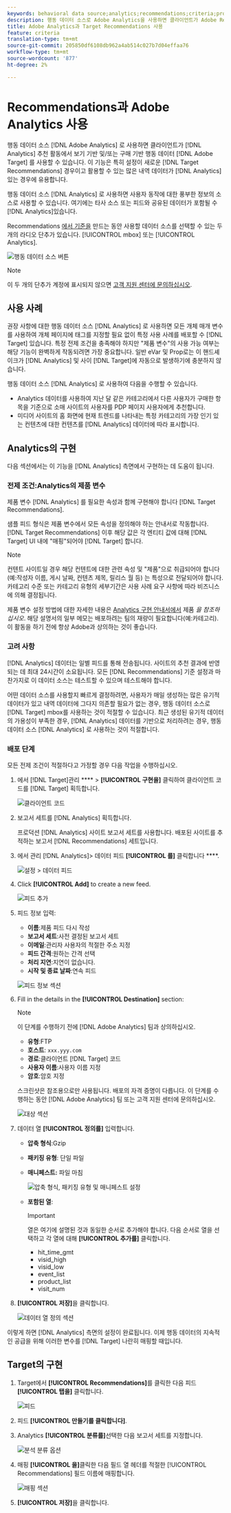 ```yaml
---
keywords: behavioral data source;analytics;recommendations;criteria;product variables
description: 행동 데이터 소스로 Adobe Analytics을 사용하면 클라이언트가 Adobe Recommendations의 Analytics에서 제공하는 보기 기반 및/또는 구매 기반 행동 데이터를 사용할 수 있습니다.
title: Adobe Analytics과 Target Recommendations 사용
feature: criteria
translation-type: tm+mt
source-git-commit: 205850df6108db962a4ab514c027b7d04effaa76
workflow-type: tm+mt
source-wordcount: '877'
ht-degree: 2%

---
```



# Recommendations과 Adobe Analytics 사용

행동 데이터 소스 [!DNL Adobe Analytics] 로 사용하면 클라이언트가 [!DNL Analytics] 추천 활동에서 보기 기반 및/또는 구매 기반 행동 데이터 [!DNL Adobe Target] 를 사용할 수 있습니다. 이 기능은 특히 설정이 새로운 [!DNL Target Recommendations] 경우이고 활용할 수 있는 많은 내역 데이터가 [!DNL Analytics] 있는 경우에 유용합니다.

행동 데이터 소스 [!DNL Analytics] 로 사용하면 사용자 동작에 대한 풍부한 정보의 소스로 사용할 수 있습니다. 여기에는 타사 소스 또는 피드와 공유된 데이터가 포함될 수 [!DNL Analytics]있습니다.

Recommendations [에서 기준을](/help/c-recommendations/c-algorithms/create-new-algorithm.md) 만드는 동안 사용할 데이터 소스를 선택할 수 있는 두 개의 라디오 단추가 있습니다. [!UICONTROL mbox] 또는 [!UICONTROL Analytics].

![행동 데이터 소스 버튼](/help/c-recommendations/c-algorithms/assets/behavioral-data-source.png)

>[!NOTE]
>
>이 두 개의 단추가 계정에 표시되지 않으면 [고객 지원 센터에 문의하십시오](/help/cmp-resources-and-contact-information.md#reference_ACA3391A00EF467B87930A450050077C).

## 사용 사례

권장 사항에 대한 행동 데이터 소스 [!DNL Analytics] 로 사용하면 모든 개체 매개 변수를 사용하여 개체 페이지에 태그를 지정할 필요 없이 특정 사용 사례를 배포할 수 [!DNL Target] 있습니다. 특정 전제 조건을 충족해야 하지만 &quot;제품 변수&quot;의 사용 가능 여부는 해당 기능이 완벽하게 작동되려면 가장 중요합니다. 일반 eVar 및 Prop로는 이 핸드셰이크가 [!DNL Analytics] 및 사이 [!DNL Target]에 자동으로 발생하기에 충분하지 않습니다.

행동 데이터 소스 [!DNL Analytics] 로 사용하여 다음을 수행할 수 있습니다.

* Analytics 데이터를 사용하여 지난 달 같은 카테고리에서 다른 사용자가 구매한 항목을 기준으로 소매 사이트의 사용자를 PDP 페이지 사용자에게 추천합니다.
* 미디어 사이트의 홈 화면에 현재 트렌드를 나타내는 특정 카테고리의 가장 인기 있는 컨텐츠에 대한 컨텐츠를 [!DNL Analytics] 데이터에 따라 표시합니다.

## Analytics의 구현

다음 섹션에서는 이 기능을 [!DNL Analytics] 측면에서 구현하는 데 도움이 됩니다.

### 전제 조건:Analytics의 제품 변수

제품 변수 [!DNL Analytics] 를 필요한 속성과 함께 구현해야 합니다 [!DNL Target Recommendations].

샘플 피드 형식은 제품 변수에서 모든 속성을 정의해야 하는 안내서로 작동합니다. [!DNL Target Recommendations] 이후 해당 값은 각 엔티티 값에 대해 [!DNL Target] UI 내에 &quot;매핑&quot;되어야 [!DNL Target] 합니다.

>[!NOTE]
>
>컨텐트 사이트일 경우 해당 컨텐트에 대한 관련 속성 및 &quot;제품&quot;으로 취급되어야 합니다(예:작성자 이름, 게시 날짜, 컨텐츠 제목, 릴리스 월 등) 는 특성으로 전달되어야 합니다. 카테고리 수준 또는 카테고리 유형의 세부기간은 사용 사례 요구 사항에 따라 비즈니스에 의해 결정됩니다.

제품 변수 설정 방법에 대한 자세한 내용은 [Analytics 구현 안내서에서](https://docs.adobe.com/content/help/en/analytics/implementation/vars/page-vars/products.html) 제품 *을 참조하십시오*. 해당 설명서의 일부 메모는 배포하려는 팀의 재량이 필요합니다(예:카테고리). 이 활동을 하기 전에 항상 Adobe과 상의하는 것이 좋습니다.

### 고려 사항

[!DNL Analytics] 데이터는 일별 피드를 통해 전송됩니다. 사이트의 추천 결과에 반영되는 데 최대 24시간이 소요됩니다. 모든 [!DNL Recommendations] 기준 설정과 마찬가지로 이 데이터 소스는 테스트할 수 있으며 테스트해야 합니다.

어떤 데이터 소스를 사용할지 빠르게 결정하려면, 사용자가 매일 생성하는 많은 유기적 데이터가 있고 내역 데이터에 그다지 의존할 필요가 없는 경우, 행동 데이터 소스로 [!DNL Target] mbox를 사용하는 것이 적절할 수 있습니다. 최근 생성된 유기적 데이터의 가용성이 부족한 경우, [!DNL Analytics] 데이터를 기반으로 처리하려는 경우, 행동 데이터 소스 [!DNL Analytics] 로 사용하는 것이 적절합니다.

### 배포 단계

모든 전제 조건이 적절하다고 가정할 경우 다음 작업을 수행하십시오.

1. 에서 [!DNL Target]관리 **** > **[!UICONTROL 구현을]** 클릭하여 클라이언트 코드를 [!DNL Target] 획득합니다.

   ![클라이언트 코드](/help/c-recommendations/c-algorithms/assets/client-code.png)

1. 보고서 세트를 [!DNL Analytics] 획득합니다.

   프로덕션 [!DNL Analytics] 사이트 보고서 세트를 사용합니다. 배포된 사이트를 추적하는 보고서 [!DNL Recommendations] 세트입니다.

1. 에서 관리 [!DNL Analytics]> 데이터 피드 **[!UICONTROL 를]** 클릭합니다 ****.

   ![설정 > 데이터 피드](/help/c-recommendations/c-algorithms/assets/data-feed.png)

1. Click **[!UICONTROL Add]** to create a new feed.

   ![피드 추가](/help/c-recommendations/c-algorithms/assets/add-feed.png)

1. 피드 정보 입력:

   * **이름**:제품 피드 다시 작성
   * **보고서 세트**:사전 결정된 보고서 세트
   * **이메일**:관리자 사용자의 적절한 주소 지정
   * **피드 간격**:원하는 간격 선택
   * **처리 지연**:지연이 없습니다.
   * **시작 및 종료 날짜**:연속 피드

   ![피드 정보 섹션](/help/c-recommendations/c-algorithms/assets/feed-information.png)

1. Fill in the details in the **[!UICONTROL Destination]** section:

   >[!NOTE]
   > 
   >이 단계를 수행하기 전에 [!DNL Adobe Analytics] 팀과 상의하십시오.

   * **유형**:FTP
   * **호스트**: `xxx.yyy.com`
   * **경로**:클라이언트 [!DNL Target] 코드
   * **사용자 이름**:사용자 이름 지정
   * **암호**:암호 지정

   스크린샷은 참조용으로만 사용됩니다. 배포의 자격 증명이 다릅니다. 이 단계를 수행하는 동안 [!DNL Adobe Analytics] 팀 또는 고객 지원 센터에 문의하십시오.

   ![대상 섹션](/help/c-recommendations/c-algorithms/assets/destination.png)

1. 데이터 열 **[!UICONTROL 정의를]** 입력합니다.

   * **압축 형식**:Gzip
   * **패키징 유형**: 단일 파일
   * **매니페스트:** 파일 마침

      ![압축 형식, 패키징 유형 및 매니페스트 설정](/help/c-recommendations/c-algorithms/assets/compression.png)

   * **포함된 열**:

      >[!IMPORTANT]
      >
      >열은 여기에 설명된 것과 동일한 순서로 추가해야 합니다. 다음 순서로 열을 선택하고 각 열에 대해 **[!UICONTROL 추가를]** 클릭합니다.

      * hit_time_gmt
      * visid_high
      * visid_low
      * event_list
      * product_list
      * visit_num

1. **[!UICONTROL 저장]**&#x200B;을 클릭합니다.

   ![데이터 열 정의 섹션](/help/c-recommendations/c-algorithms/assets/data-column-definitions.png)

이렇게 하면 [!DNL Analytics] 측면의 설정이 완료됩니다. 이제 행동 데이터의 지속적인 공급을 위해 이러한 변수를 [!DNL Target] 나란히 매핑할 때입니다.

## Target의 구현

1. Target에서 **[!UICONTROL Recommendations]**&#x200B;를 클릭한 다음 피드 **[!UICONTROL 탭을]** 클릭합니다.

   ![피드](/help/c-recommendations/c-algorithms/assets/feeds-tab.png)

1. 피드 **[!UICONTROL 만들기를 클릭합니다]**.

1. Analytics **[!UICONTROL 분류를]**&#x200B;선택한 다음 보고서 세트를 지정합니다.

   ![분석 분류 옵션](/help/c-recommendations/c-algorithms/assets/analytics-classifications.png)

1. 매핑 **[!UICONTROL 을]**&#x200B;클릭한 다음 필드 열 헤더를 적절한 [!UICONTROL Recommendations] 필드 이름에 매핑합니다.

   ![매핑 섹션](/help/c-recommendations/c-algorithms/assets/mapping.png)

1. **[!UICONTROL 저장]**&#x200B;을 클릭합니다.